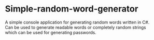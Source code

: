 # Simple-random-word-generator
A simple console application for generating random words written in C#. Can be used to generate readable words or completely random strings which can be used for generating passwords.

